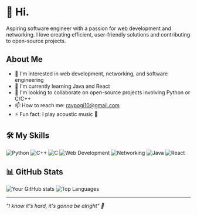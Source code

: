 # 👋 Hi.

Aspiring software engineer with a passion for web development and networking. I love creating efficient, user-friendly solutions and contributing to open-source projects.

## About Me
- 👀 I'm interested in web development, networking, and software engineering
- 🌱 I'm currently learning Java and React
- 💞️ I'm looking to collaborate on open-source projects involving Python or C/C++
- 📫 How to reach me: ravpogi10@gmail.com
- ⚡ Fun fact: I play acoustic music 🎸

## 🛠️ My Skills
![Python](https://img.shields.io/badge/-Python-3776AB?style=flat-square&logo=Python&logoColor=white)
![C++](https://img.shields.io/badge/-C++-00599C?style=flat-square&logo=c%2B%2B&logoColor=white)
![C](https://img.shields.io/badge/-C-A8B9CC?style=flat-square&logo=C&logoColor=white)
![Web Development](https://img.shields.io/badge/-Web%20Development-E34F26?style=flat-square&logo=html5&logoColor=white)
![Networking](https://img.shields.io/badge/-Networking-006699?style=flat-square&logo=cisco&logoColor=white)
![Java](https://img.shields.io/badge/-Java-007396?style=flat-square&logo=java&logoColor=white)
![React](https://img.shields.io/badge/-React-61DAFB?style=flat-square&logo=react&logoColor=black)

## 📊 GitHub Stats
![Your GitHub stats](https://github-readme-stats.vercel.app/api?username=Ravsalt&show_icons=true&theme=radical)
![Top Languages](https://github-readme-stats.vercel.app/api/top-langs/?username=Ravsalt&layout=compact&theme=radical)

---
*"I know it's hard, it's gonna be alright" 🌟*
